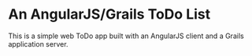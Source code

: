 An AngularJS/Grails ToDo List
==============
This is a simple web ToDo app built with an AngularJS client
and a Grails application server.
